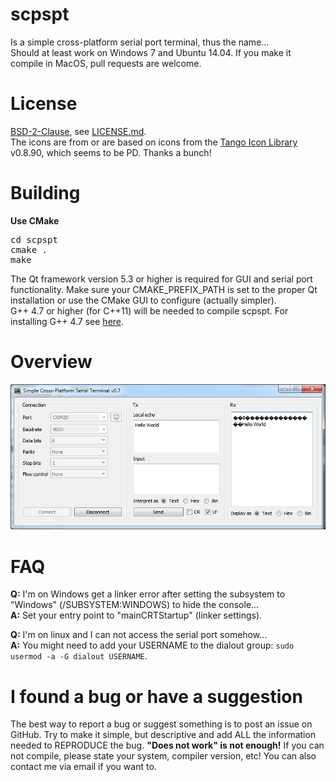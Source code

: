 scpspt
========
Is a simple cross-platform serial port terminal, thus the name...  
Should at least work on Windows 7 and Ubuntu 14.04. If you make it compile in MacOS, pull requests are welcome.

License
========
[BSD-2-Clause](http://opensource.org/licenses/BSD-2-Clause), see [LICENSE.md](LICENSE.md).  
The icons are from or are based on icons from the [Tango Icon Library](http://tango.freedesktop.org/Tango_Icon_Library) v0.8.90, which seems to be PD. Thanks a bunch!

Building
========
**Use CMake**

<pre>
cd scpspt
cmake .
make
</pre>

The Qt framework version 5.3 or higher is required for GUI and serial port functionality. Make sure your CMAKE_PREFIX_PATH is set to the proper Qt installation or use the CMake GUI to configure (actually simpler).  
G++ 4.7 or higher (for C++11) will be needed to compile scpspt. For installing G++ 4.7 see [here](http://lektiondestages.blogspot.de/2013/05/installing-and-switching-gccg-versions.html).

Overview
========
![GUI overview](scpspt_gui.png?raw=true)

FAQ
========
**Q:** I'm on Windows get a linker error after setting the subsystem to "Windows" (/SUBSYSTEM:WINDOWS) to hide the console...  
**A:** Set your entry point to "mainCRTStartup" (linker settings).  

**Q:** I'm on linux and I can not access the serial port somehow...  
**A:** You might need to add your USERNAME to the dialout group: ```sudo usermod -a -G dialout USERNAME```.  

I found a bug or have a suggestion
========

The best way to report a bug or suggest something is to post an issue on GitHub. Try to make it simple, but descriptive and add ALL the information needed to REPRODUCE the bug. **"Does not work" is not enough!** If you can not compile, please state your system, compiler version, etc! You can also contact me via email if you want to.
